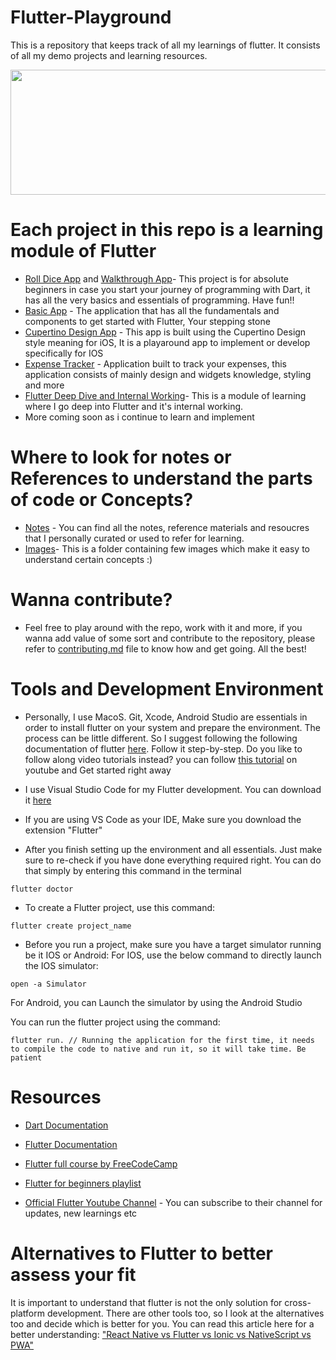 # Flutter-Playground
This is a repository that keeps track of all my learnings of flutter. It consists of all my demo projects and learning resources.

<p align="center">
  <img width="600" height="200" src="https://user-images.githubusercontent.com/108233235/215276175-314260cd-c3e8-44cf-9538-d56781ca7a9e.png">
</p>

# Each project in this repo is a learning module of Flutter
- [Roll Dice App](https://github.com/TRohit20/Flutter-Playground/tree/main/roll_dice_app) and [Walkthrough App](https://github.com/TRohit20/Flutter-Playground/tree/main/walkthrough_app)- This project is for absolute beginners in case you start your journey of programming with Dart, it has all the very basics and essentials of programming. Have fun!!
- [Basic App](https://github.com/TRohit20/Flutter-Playground/tree/main/basic_app) - The application that has all the fundamentals and components to get started with Flutter, Your stepping stone
- [Cupertino Design App](https://github.com/TRohit20/Flutter-Playground/tree/main/cupertino_design_app) - This app is built using the Cupertino Design style meaning for iOS, It is a playaround app to implement or develop specifically for IOS
- [Expense Tracker](https://github.com/TRohit20/Flutter-Playground/tree/main/expense_tracker) - Application built to track your expenses, this application consists of mainly design and widgets knowledge, styling and more
- [Flutter Deep Dive and Internal Working](https://github.com/TRohit20/Flutter-Playground/tree/main/Learning%20Material/Flutter-Deep-Dive)- This is a module of learning where I go deep into Flutter and it's internal working. 
- More coming soon as i continue to learn and implement

# Where to look for notes or References to understand the parts of code or Concepts? 
- [Notes](https://github.com/TRohit20/Flutter-Playground/tree/main/Learning%20Material) - You can find all the notes, reference materials and resoucres that I personally curated or used to refer for learning. 
- [Images](https://github.com/TRohit20/Flutter-Playground/tree/main/Learning%20Material)- This is a folder containing few images which make it easy to understand certain concepts :)

# Wanna contribute?
- Feel free to play around with the repo, work with it and more, if you wanna add value of some sort and contribute to the repository, please refer to [contributing.md](https://github.com/TRohit20/Flutter-Playground/blob/main/contributing.md) file to know how and get going. All the best!

# Tools and Development Environment
- Personally, I use MacoS. Git, Xcode, Android Studio are essentials in order to install flutter on your system and prepare the environment. 
The process can be little different. So I suggest following the following documentation of flutter [here](https://docs.flutter.dev/get-started/install/macos). Follow it step-by-step.
Do you like to follow along video tutorials instead? you can follow [this tutorial](https://youtu.be/JJwBoRMY08U) on youtube and Get started right away

- I use Visual Studio Code for my Flutter development. You can download it [here](https://code.visualstudio.com/download)
- If you are using VS Code as your IDE, Make sure you download the extension "Flutter"


- After you finish setting up the environment and all essentials. Just make sure to re-check if you have done everything required right. 
You can do that simply by entering this command in the terminal
```
flutter doctor
```

- To create a Flutter project, use this command:
```
flutter create project_name
```

- Before you run a project, make sure you have a target simulator running be it IOS or Android:
For IOS, use the below command to directly launch the IOS simulator:
```
open -a Simulator
```

For Android, you can Launch the simulator by using the Android Studio

You can run the flutter project using the command:
```
flutter run. // Running the application for the first time, it needs to compile the code to native and run it, so it will take time. Be patient 
```


# Resources
- [Dart Documentation](https://dart.dev/guides)

- [Flutter Documentation](https://docs.flutter.dev/get-started/install)

- [Flutter full course by FreeCodeCamp](https://youtu.be/VPvVD8t02U8)

- [Flutter for beginners playlist](https://www.youtube.com/playlist?list=PL4cUxeGkcC9jLYyp2Aoh6hcWuxFDX6PBJ)

- [Official Flutter Youtube Channel](https://www.youtube.com/@flutterdev) -  You can subscribe to their channel for updates, new learnings etc


# Alternatives to Flutter to better assess your fit
It is important to understand that flutter is not the only solution for cross-platform development. There are other tools too, so I look at the alternatives too and decide which is better for you. 
You can read this article here for a better understanding: ["React Native vs Flutter vs Ionic vs NativeScript vs PWA"](https://academind.com/tutorials/react-native-vs-flutter-vs-ionic-vs-nativescript-vs-pwa)
